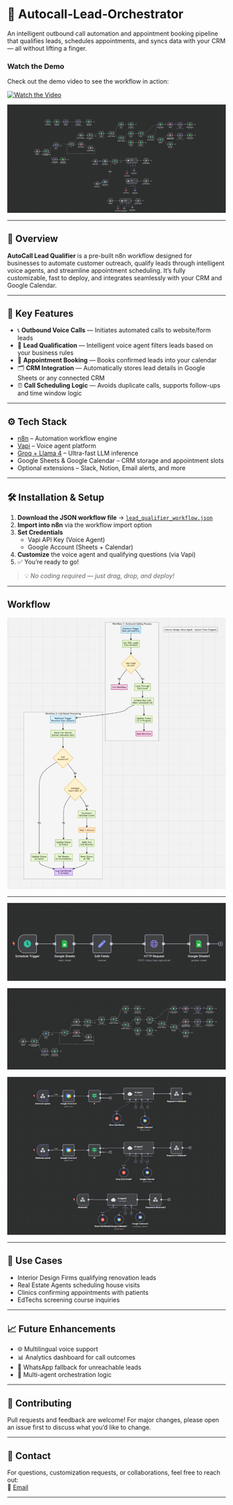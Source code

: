 # 🤖 Autocall-Lead-Orchestrator

An intelligent outbound call automation and appointment booking pipeline that qualifies leads, schedules appointments, and syncs data with your CRM — all without lifting a finger.

### Watch the Demo
Check out the demo video to see the workflow in action:

[![Watch the Video](https://img.youtube.com/vi/PefjZTLerwc/hqdefault.jpg)](https://www.youtube.com/watch?v=PefjZTLerwc)

![Workflow Screenshot](./assets/Complete_workflow.png)

---

## 🚀 Overview

**AutoCall Lead Qualifier** is a pre-built n8n workflow designed for businesses to automate customer outreach, qualify leads through intelligent voice agents, and streamline appointment scheduling. It’s fully customizable, fast to deploy, and integrates seamlessly with your CRM and Google Calendar.

---

## 🔑 Key Features

- 📞 **Outbound Voice Calls** — Initiates automated calls to website/form leads  
- 🧠 **Lead Qualification** — Intelligent voice agent filters leads based on your business rules  
- 📅 **Appointment Booking** — Books confirmed leads into your calendar  
- 🗂️ **CRM Integration** — Automatically stores lead details in Google Sheets or any connected CRM  
- ⏰ **Call Scheduling Logic** — Avoids duplicate calls, supports follow-ups and time window logic

---

## ⚙️ Tech Stack

- [n8n](https://n8n.io/) – Automation workflow engine  
- [Vapi](https://www.vapi.ai/) – Voice agent platform  
- [Groq + Llama 4](https://groq.com/) – Ultra-fast LLM inference  
- Google Sheets & Google Calendar – CRM storage and appointment slots  
- Optional extensions – Slack, Notion, Email alerts, and more

---

## 🛠️ Installation & Setup

1. **Download the JSON workflow file** → [`lead_qualifier_workflow.json`](./Autocall_Lead_Orchestrator.json)  
2. **Import into n8n** via the workflow import option  
3. **Set Credentials**  
   - Vapi API Key (Voice Agent)  
   - Google Account (Sheets + Calendar)  
4. **Customize** the voice agent and qualifying questions (via Vapi)  
5. ✅ You’re ready to go!

> 💡 _No coding required — just drag, drop, and deploy!_

---

## Workflow

![workflow](./assets/workflow.jpg)

---

![Lead Flow](./assets/lead_qualify.png)

![Call Flow](./assets/call.png)

![Appointment Flow](./assets/appointment_agent.png)

---

## 🧩 Use Cases

- Interior Design Firms qualifying renovation leads
- Real Estate Agents scheduling house visits
- Clinics confirming appointments with patients
- EdTechs screening course inquiries

---

## 📈 Future Enhancements

- 🌐 Multilingual voice support  
- 📊 Analytics dashboard for call outcomes  
- 💬 WhatsApp fallback for unreachable leads  
- 🔀 Multi-agent orchestration logic

---

## 🤝 Contributing

Pull requests and feedback are welcome! For major changes, please open an issue first to discuss what you’d like to change.

---

## 📩 Contact

For questions, customization requests, or collaborations, feel free to reach out:  
📧 [Email](mailto:erkrishbhimani@gmail.com)

---


